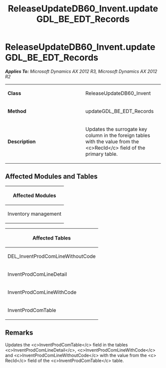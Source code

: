 ﻿---
title: ReleaseUpdateDB60_Invent.updateGDL_BE_EDT_Records
TOCTitle: ReleaseUpdateDB60_Invent.updateGDL_BE_EDT_Records
ms:assetid: 1f07fd92-5efa-2cc7-c09f-70a85886356c
ms:mtpsurl: https://msdn.microsoft.com/en-us/library/JJ684858(v=AX.60)
ms:contentKeyID: 49707059
ms.date: 05/18/2015
mtps_version: v=AX.60
---

# ReleaseUpdateDB60\_Invent.updateGDL\_BE\_EDT\_Records 


_**Applies To:** Microsoft Dynamics AX 2012 R3, Microsoft Dynamics AX 2012 R2_

<table>
<colgroup>
<col style="width: 50%" />
<col style="width: 50%" />
</colgroup>
<tbody>
<tr class="odd">
<td><p><strong>Class</strong></p></td>
<td><p>ReleaseUpdateDB60_Invent</p></td>
</tr>
<tr class="even">
<td><p><strong>Method</strong></p></td>
<td><p>updateGDL_BE_EDT_Records</p></td>
</tr>
<tr class="odd">
<td><p><strong>Description</strong></p></td>
<td><p>Updates the surrogate key column in the foreign tables with the value from the &lt;c&gt;RecId&lt;/c&gt; field of the primary table.</p></td>
</tr>
</tbody>
</table>


## Affected Modules and Tables

<table>
<colgroup>
<col style="width: 100%" />
</colgroup>
<thead>
<tr class="header">
<th><p>Affected Modules</p></th>
</tr>
</thead>
<tbody>
<tr class="odd">
<td><p>Inventory management</p></td>
</tr>
</tbody>
</table>


<table>
<colgroup>
<col style="width: 100%" />
</colgroup>
<thead>
<tr class="header">
<th><p>Affected Tables</p></th>
</tr>
</thead>
<tbody>
<tr class="odd">
<td><p>DEL_InventProdComLineWithoutCode</p></td>
</tr>
<tr class="even">
<td><p>InventProdComLineDetail</p></td>
</tr>
<tr class="odd">
<td><p>InventProdComLineWithCode</p></td>
</tr>
<tr class="even">
<td><p>InventProdComTable</p></td>
</tr>
</tbody>
</table>


## Remarks

Updates the \<c\>InventProdComTable\</c\> field in the tables \<c\>InventProdComLineDetail\</c\>, \<c\>InventProdComLineWithCode\</c\> and \<c\>InventProdComLineWithoutCode\</c\> with the value from the \<c\> RecId\</c\> field of the \<c\>InventProdComTable\</c\> table.

  


